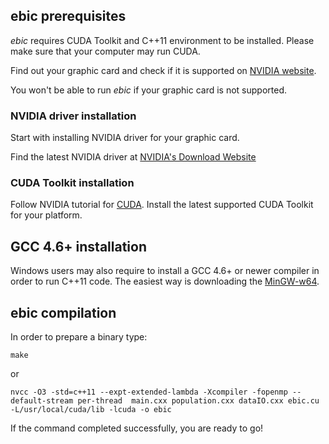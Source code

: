 ## ebic prerequisites

*ebic* requires CUDA Toolkit and C++11 environment to be installed. Please make sure that your computer may run CUDA.

Find out your graphic card and check if it is supported on [NVIDIA website](https://developer.nvidia.com/cuda-gpus).

You won't be able to run *ebic* if your graphic card is not supported.



### NVIDIA driver installation

Start with installing NVIDIA driver for your graphic card.

Find the latest NVIDIA driver at [NVIDIA's Download Website](http://www.nvidia.com/Download/index.aspx?lang=en-us)



### CUDA Toolkit installation

Follow NVIDIA tutorial for [CUDA](https://developer.nvidia.com/cuda-downloads). Install the latest supported CUDA Toolkit for your platform.

## GCC 4.6+ installation
Windows users may also require to install a GCC 4.6+ or newer compiler in order to run C++11 code.
The easiest way is downloading the [MinGW-w64](http://mingw-w64.org/doku.php/download#mingw-builds).



## ebic compilation

In order to prepare a binary type:
```Shell
make
```
or
```Shell
nvcc -O3 -std=c++11 --expt-extended-lambda -Xcompiler -fopenmp --default-stream per-thread  main.cxx population.cxx dataIO.cxx ebic.cu -L/usr/local/cuda/lib -lcuda -o ebic
```
If the command completed successfully, you are ready to go!